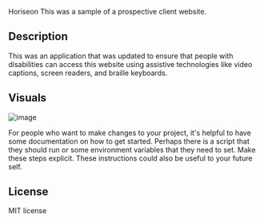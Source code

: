 
Horiseon
This was a sample of a prospective client website.

## Description
This was an application that was updated to ensure that people with disabilities can access this website using assistive technologies like video captions, screen readers, and braille keyboards.

## Visuals
![image](https://user-images.githubusercontent.com/110504360/200219992-fc6ff760-945f-4a55-b40b-8d2a78ce542a.png)


For people who want to make changes to your project, it's helpful to have some documentation on how to get started. Perhaps there is a script that they should run or some environment variables that they need to set. Make these steps explicit. These instructions could also be useful to your future self.


## License
MIT license

